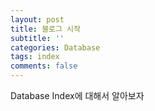 ```yaml
---
layout: post
title: 블로그 시작
subtitle: ''
categories: Database
tags: index
comments: false
---
```


Database Index에 대해서 알아보자

